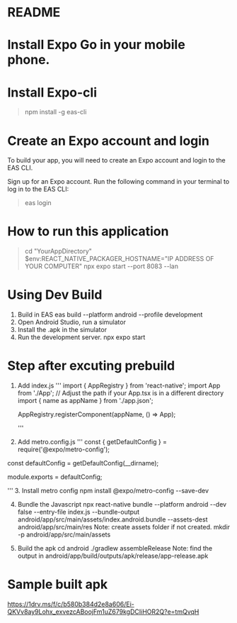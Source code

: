 # README


# Install Expo Go in your mobile phone.

# Install Expo-cli
> npm install -g eas-cli

# Create an Expo account and login
To build your app, you will need to create an Expo account and login to the EAS CLI.

Sign up for an Expo account.
Run the following command in your terminal to log in to the EAS CLI:

> eas login



# How to run this application
> cd "YourAppDirectory"
> $env:REACT_NATIVE_PACKAGER_HOSTNAME="IP ADDRESS OF YOUR COMPUTER"
> npx expo start --port 8083 --lan


# Using Dev Build
1. Build in EAS 
eas build --platform android --profile development
2. Open Android Studio, run a simulator
3. Install the .apk in the simulator
4. Run the development server.
npx expo start

# Step after excuting prebuild
1. Add index.js
   '''
   import { AppRegistry } from 'react-native';
   import App from './App'; // Adjust the path if your App.tsx is in a different directory
   import { name as appName } from './app.json';

   AppRegistry.registerComponent(appName, () => App);

   '''
2. Add metro.config.js
   '''
   const { getDefaultConfig } = require('@expo/metro-config');

const defaultConfig = getDefaultConfig(__dirname);

module.exports = defaultConfig;

'''
3. Install metro config 
npm install @expo/metro-config --save-dev

4. Bundle the Javascript
npx react-native bundle --platform android --dev false --entry-file index.js --bundle-output android/app/src/main/assets/index.android.bundle --assets-dest android/app/src/main/res
Note: create assets folder if not created.
mkdir -p android/app/src/main/assets


6. Build the apk
 cd android
./gradlew assembleRelease
Note: find the output in android/app/build/outputs/apk/release/app-release.apk

# Sample built apk
https://1drv.ms/f/c/b580b384d2e8a606/Ei-QKVv8ay9Lohx_exvezcABoojFm1uZ679kgDCIiHOR2Q?e=tmQvqH
